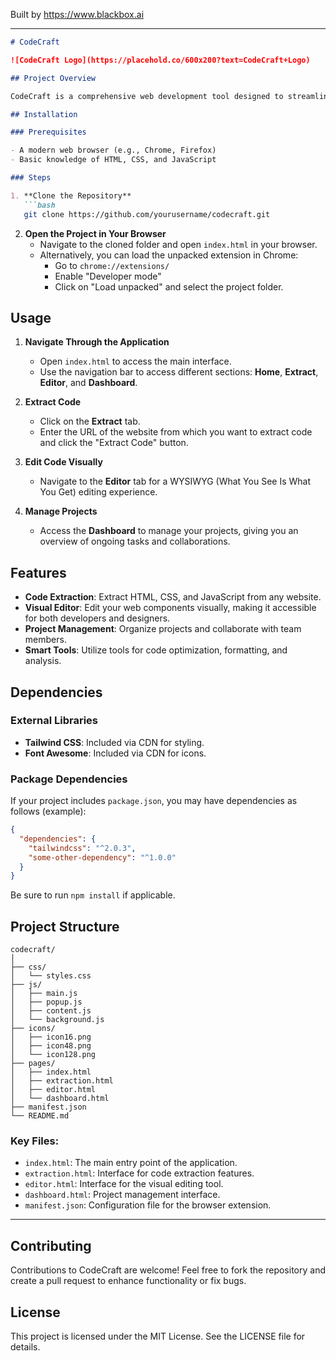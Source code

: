 
Built by https://www.blackbox.ai

---

```markdown
# CodeCraft

![CodeCraft Logo](https://placehold.co/600x200?text=CodeCraft+Logo)

## Project Overview

CodeCraft is a comprehensive web development tool designed to streamline the process of code extraction, manipulation, and visual editing. This project provides a toolkit that empowers developers and designers to analyze, build, and enhance web applications efficiently. With features like code extraction, a visual editor, and project management functionalities, CodeCraft is your all-in-one solution for modern web development.

## Installation

### Prerequisites

- A modern web browser (e.g., Chrome, Firefox)
- Basic knowledge of HTML, CSS, and JavaScript

### Steps

1. **Clone the Repository**
   ```bash
   git clone https://github.com/yourusername/codecraft.git
   ```

2. **Open the Project in Your Browser**
   - Navigate to the cloned folder and open `index.html` in your browser.
   - Alternatively, you can load the unpacked extension in Chrome:
     - Go to `chrome://extensions/`
     - Enable "Developer mode"
     - Click on "Load unpacked" and select the project folder.

## Usage

1. **Navigate Through the Application**
   - Open `index.html` to access the main interface.
   - Use the navigation bar to access different sections: **Home**, **Extract**, **Editor**, and **Dashboard**.

2. **Extract Code**
   - Click on the **Extract** tab.
   - Enter the URL of the website from which you want to extract code and click the "Extract Code" button.

3. **Edit Code Visually**
   - Navigate to the **Editor** tab for a WYSIWYG (What You See Is What You Get) editing experience.

4. **Manage Projects**
   - Access the **Dashboard** to manage your projects, giving you an overview of ongoing tasks and collaborations.

## Features

- **Code Extraction**: Extract HTML, CSS, and JavaScript from any website.
- **Visual Editor**: Edit your web components visually, making it accessible for both developers and designers.
- **Project Management**: Organize projects and collaborate with team members.
- **Smart Tools**: Utilize tools for code optimization, formatting, and analysis.

## Dependencies

### External Libraries

- **Tailwind CSS**: Included via CDN for styling.
- **Font Awesome**: Included via CDN for icons.

### Package Dependencies

If your project includes `package.json`, you may have dependencies as follows (example):

```json
{
  "dependencies": {
    "tailwindcss": "^2.0.3",
    "some-other-dependency": "^1.0.0"
  }
}
```

Be sure to run `npm install` if applicable.

## Project Structure

```
codecraft/
│
├── css/
│   └── styles.css
├── js/
│   ├── main.js
│   ├── popup.js
│   ├── content.js
│   └── background.js
├── icons/
│   ├── icon16.png
│   ├── icon48.png
│   └── icon128.png
├── pages/
│   ├── index.html
│   ├── extraction.html
│   ├── editor.html
│   └── dashboard.html
├── manifest.json
└── README.md
```

### Key Files:

- `index.html`: The main entry point of the application.
- `extraction.html`: Interface for code extraction features.
- `editor.html`: Interface for the visual editing tool.
- `dashboard.html`: Project management interface.
- `manifest.json`: Configuration file for the browser extension.

---

## Contributing

Contributions to CodeCraft are welcome! Feel free to fork the repository and create a pull request to enhance functionality or fix bugs.

## License

This project is licensed under the MIT License. See the LICENSE file for details.
```